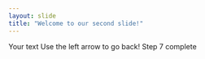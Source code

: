 ```yaml
---
layout: slide
title: "Welcome to our second slide!"
---
```

Your text
Use the left arrow to go back!
Step 7 complete
